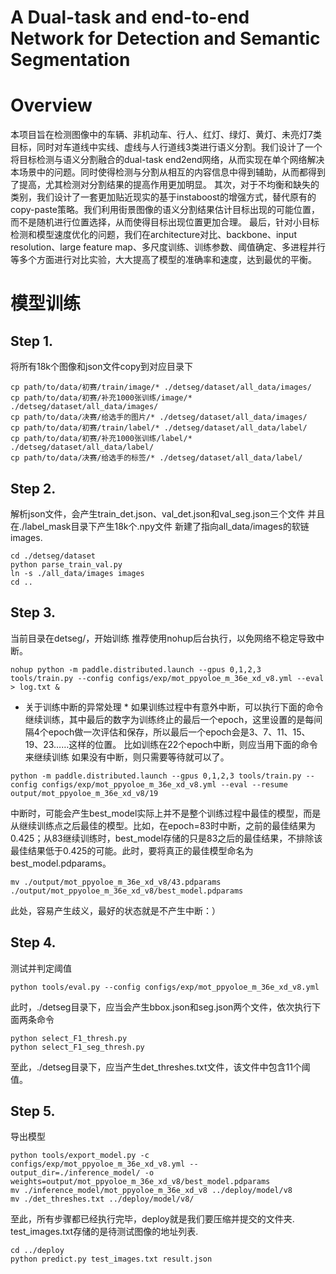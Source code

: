 # A Dual-task and end-to-end Network for Detection and Semantic Segmentation

# Overview
本项目旨在检测图像中的车辆、非机动车、行人、红灯、绿灯、黄灯、未亮灯7类目标，同时对车道线中实线、虚线与人行道线3类进行语义分割。我们设计了一个将目标检测与语义分割融合的dual-task end2end网络，从而实现在单个网络解决本场景中的问题。同时使得检测与分割从相互的内容信息中得到辅助，从而都得到了提高，尤其检测对分割结果的提高作用更加明显。
其次，对于不均衡和缺失的类别，我们设计了一套更加贴近现实的基于instaboost的增强方式，替代原有的copy-paste策略。我们利用街景图像的语义分割结果估计目标出现的可能位置，而不是随机进行位置选择，从而使得目标出现位置更加合理。
最后，针对小目标检测和模型速度优化的问题，我们在architecture对比、backbone、input resolution、large feature map、多尺度训练、训练参数、阈值确定、多进程并行等多个方面进行对比实验，大大提高了模型的准确率和速度，达到最优的平衡。

# 模型训练
## Step 1. 
将所有18k个图像和json文件copy到对应目录下
```
cp path/to/data/初赛/train/image/* ./detseg/dataset/all_data/images/
cp path/to/data/初赛/补充1000张训练/image/* ./detseg/dataset/all_data/images/
cp path/to/data/决赛/给选手的图片/* ./detseg/dataset/all_data/images/
cp path/to/data/初赛/train/label/* ./detseg/dataset/all_data/label/
cp path/to/data/初赛/补充1000张训练/label/* ./detseg/dataset/all_data/label/
cp path/to/data/决赛/给选手的标签/* ./detseg/dataset/all_data/label/
```

## Step 2. 
解析json文件，会产生train_det.json、val_det.json和val_seg.json三个文件
并且在./label_mask目录下产生18k个.npy文件 新建了指向all_data/images的软链images.
```
cd ./detseg/dataset
python parse_train_val.py
ln -s ./all_data/images images
cd ..
```

## Step 3. 
当前目录在detseg/，开始训练
推荐使用nohup后台执行，以免网络不稳定导致中断。
```
nohup python -m paddle.distributed.launch --gpus 0,1,2,3 tools/train.py --config configs/exp/mot_ppyoloe_m_36e_xd_v8.yml --eval > log.txt &
```

* 关于训练中断的异常处理 *
如果训练过程中有意外中断，可以执行下面的命令继续训练，其中最后的数字为训练终止的最后一个epoch，这里设置的是每间隔4个epoch做一次评估和保存，所以最后一个epoch会是3、7、11、15、19、23……这样的位置。
比如训练在22个epoch中断，则应当用下面的命令来继续训练
如果没有中断，则只需要等待就可以了。
```
python -m paddle.distributed.launch --gpus 0,1,2,3 tools/train.py --config configs/exp/mot_ppyoloe_m_36e_xd_v8.yml --eval --resume output/mot_ppyoloe_m_36e_xd_v8/19
```
中断时，可能会产生best_model实际上并不是整个训练过程中最佳的模型，而是从继续训练点之后最佳的模型。比如，在epoch=83时中断，之前的最佳结果为0.425；从83继续训练时，best_model存储的只是83之后的最佳结果，不排除该最佳结果低于0.425的可能。此时，要将真正的最佳模型命名为best_model.pdparams。
```
mv ./output/mot_ppyoloe_m_36e_xd_v8/43.pdparams ./output/mot_ppyoloe_m_36e_xd_v8/best_model.pdparams
```
此处，容易产生歧义，最好的状态就是不产生中断：）

## Step 4. 
测试并判定阈值
```
python tools/eval.py --config configs/exp/mot_ppyoloe_m_36e_xd_v8.yml
```
此时，./detseg目录下，应当会产生bbox.json和seg.json两个文件，依次执行下面两条命令
```
python select_F1_thresh.py
python select_F1_seg_thresh.py
```
至此，./detseg目录下，应当产生det_threshes.txt文件，该文件中包含11个阈值。

## Step 5. 
导出模型
```
python tools/export_model.py -c configs/exp/mot_ppyoloe_m_36e_xd_v8.yml --output_dir=./inference_model/ -o weights=output/mot_ppyoloe_m_36e_xd_v8/best_model.pdparams
mv ./inference_model/mot_ppyoloe_m_36e_xd_v8 ../deploy/model/v8
mv ./det_threshes.txt ../deploy/model/v8/
```

至此，所有步骤都已经执行完毕，deploy就是我们要压缩并提交的文件夹.
test_images.txt存储的是待测试图像的地址列表.
```
cd ../deploy
python predict.py test_images.txt result.json
```
